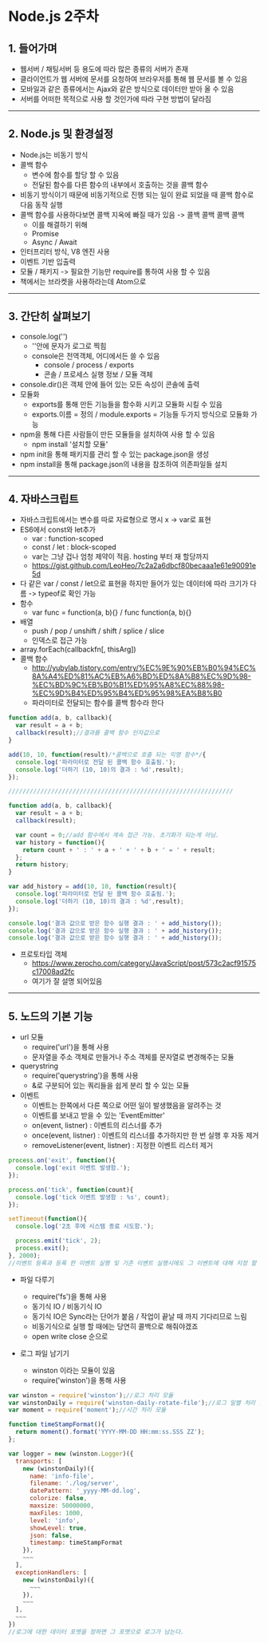 Node.js 2주차
=============


##  1. 들어가며

* 웹서버 / 채팅서버 등 용도에 따라 많은 종류의 서버가 존재
* 클라이언트가 웹 서버에 문서를 요청하여 브라우저를 통해 웹 문서를 볼 수 있음
* 모바일과 같은 종류에서는 Ajax와 같은 방식으로 데이터만 받아 올 수 있음
* 서버를 어떠한 목적으로 사용 할 것인가에 따라 구현 방법이 달라짐

------------------------------------------------------------------------------

##  2. Node.js 및 환경설정

* Node.js는 비동기 방식
* 콜백 함수
  * 변수에 함수를 할당 할 수 있음
  * 전달된 함수를 다른 함수의 내부에서 호출하는 것을 콜백 함수
* 비동기 방식이기 때문에 비동기적으로 진행 되는 일이 완료 되었을 때 콜백 함수로 다음 동작 실행
* 콜백 함수를 사용하다보면 콜백 지옥에 빠질 때가 있음 -> 콜백 콜백 콜백 콜백
  * 이를 해결하기 위해
  * Promise
  * Async / Await
* 인터프리터 방식, V8 엔진 사용
* 이벤트 기반 입출력
* 모듈 / 패키지 -> 필요한 기능만 require를 통하여 사용 할 수 있음
* 책에서는 브라켓을 사용하라는데 Atom으로

------------------------------------------------------------------------------

## 3. 간단히 살펴보기
* console.log('')
  * ''안에 문자가 로그로 찍힘
  * console은 전역객체, 어디에서든 쓸 수 있음
    * console / process / exports
    * 콘솔 / 프로세스 실행 정보 / 모듈 객체
* console.dir()은 객체 안에 들어 있는 모든 속성이 콘솔에 출력
* 모듈화
  * exports를 통해 만든 기능들을 함수화 시키고 모듈화 시킬 수 있음
  * exports.이름 = 정의 / module.exports = 기능들 두가지 방식으로 모듈화 가능
* npm을 통해 다른 사람들이 만든 모듈들을 설치하여 사용 할 수 있음
  * npm install '설치할 모듈'
* npm init을 통해 패키지를 관리 할 수 있는 package.json을 생성
* npm install을 통해 package.json의 내용을 참조하여 의존파일들 설치

------------------------------------------------------------------------------

## 4. 자바스크립트
* 자바스크립트에서는 변수를 따로 자료형으로 명시 x -> var로 표현
* ES6에서 const와 let추가
  * var : function-scoped
  * const / let : block-scoped
  * var는 그냥 겁나 엄청 제약이 적음. hosting 부터 재 할당까지
  * https://gist.github.com/LeoHeo/7c2a2a6dbcf80becaaa1e61e90091e5d
* 다 같은 var / const / let으로 표현을 하지만 들어가 있는 데이터에 따라 크기가 다름 -> typeof로 확인 가능
* 함수
  * var func = function(a, b){} / func function(a, b){}
* 배열
  * push / pop / unshift / shift / splice / slice
  * 인덱스로 접근 가능
* array.forEach(callbackfn[, thisArg])
* 콜백 함수
  * http://yubylab.tistory.com/entry/%EC%9E%90%EB%B0%94%EC%8A%A4%ED%81%AC%EB%A6%BD%ED%8A%B8%EC%9D%98-%EC%BD%9C%EB%B0%B1%ED%95%A8%EC%88%98-%EC%9D%B4%ED%95%B4%ED%95%98%EA%B8%B0
  * 파라미터로 전달되는 함수를 콜백 함수라 한다

```JavaScript
function add(a, b, callback){
  var result = a + b;
  callback(result);//결과를 콜백 함수 인자값으로
}

add(10, 10, function(result)/*콜백으로 호출 되는 익명 함수*/{
  console.log('파라미터로 전달 된 콜백 함수 호출됨.');
  console.log('더하기 (10, 10)의 결과 : %d',result);
});

///////////////////////////////////////////////////////////////

function add(a, b, callback){
  var result = a + b;
  callback(result);

  var count = 0;//add 함수에서 계속 접근 가능. 초기화가 되는게 아님.
  var history = function(){
    return count + ' : ' + a + ' + ' + b + ' = ' + result;
  };
  return history;
}

var add_history = add(10, 10, function(result){
  console.log('파라미터로 전달 된 콜백 함수 호출됨.');
  console.log('더하기 (10, 10)의 결과 : %d',result);
});

console.log('결과 값으로 받은 함수 실행 결과 : ' + add_history());
console.log('결과 값으로 받은 함수 실행 결과 : ' + add_history());
console.log('결과 값으로 받은 함수 실행 결과 : ' + add_history());
```

* 프로토타입 객체
  * https://www.zerocho.com/category/JavaScript/post/573c2acf91575c17008ad2fc
  * 여기가 잘 설명 되어있음

------------------------------------------------------------------------------

## 5. 노드의 기본 기능
* url 모듈
  * require('url')을 통해 사용
  * 문자열을 주소 객체로 만들거나 주소 객체를 문자열로 변경해주는 모듈
* querystring
  * require('querystring')을 통해 사용
  * &로 구분되어 있는 쿼리들을 쉽게 분리 할 수 있는 모듈
* 이벤트
  * 이벤트는 한쪽에서 다른 쪽으로 어떤 일이 발생했음을 알려주는 것
  * 이벤트를 보내고 받을 수 있는 'EventEmitter'
  * on(event, listner) : 이벤트의 리스너를 추가
  * once(event, listner) : 이벤트의 리스너를 추가하지만 한 번 실행 후 자동 제거
  * removeListener(event, listner) : 지정한 이벤트 리스터 제거

```JavaScript
process.on('exit', function(){
  console.log('exit 이벤트 발생함.');
});

process.on('tick', function(count){
  console.log('tick 이벤트 발생함 : %s', count);
});

setTimeout(function(){
  console.log('2초 후에 시스템 종료 시도함.');

  process.emit('tick', 2);
  process.exit();
}, 2000);
//이벤트 등록과 등록 한 이벤트 실행 및 기존 이벤트 실행시에도 그 이벤트에 대해 지정 할 수 있음
```

* 파일 다루기
  * require('fs')을 통해 사용
  * 동기식 IO / 비동기식 IO
  * 동기식 IO은 Sync라는 단어가 붙음 / 작업이 끝날 때 까지 기다리므로 느림
  * 비동기식으로 실행 할 때에는 당연히 콜백으로 해줘야겠죠
  * open write close 순으로

* 로그 파일 남기기
  * winston 이라는 모듈이 있음
  * require('winston')을 통해 사용

```JavaScript
var winston = require('winston');//로그 처리 모듈
var winstonDaily = require('winston-daily-rotate-file');//로그 일별 처리 모듈
var moment = require('moment');//시간 처리 모듈

function timeStampFormat(){
  return moment().format('YYYY-MM-DD HH:mm:ss.SSS ZZ');
};

var logger = new (winston.Logger)({
  transports: [
    new (winstonDaily)({
      name: 'info-file',
      filename: './log/server',
      datePattern: '_yyyy-MM-dd.log',
      colorize: false,
      maxsize: 50000000,
      maxFiles: 1000,
      level: 'info',
      showLevel: true,
      json: false,
      timestamp: timeStampFormat
    }),
    ~~~
  ],
  exceptionHandlers: [
    new (winstonDaily)({
      ~~~
    }),
    ~~~
  ],
  ~~~
})
//로그에 대한 데이터 포멧을 정하면 그 포멧으로 로그가 남는다.
```
